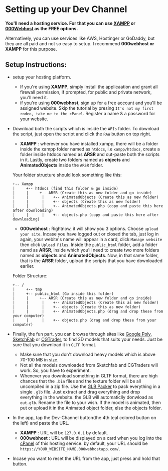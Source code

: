 # Setting up your Dev Channel

**You'll need a hosting service. For that you can use [XAMPP](https://www.apachefriends.org/index.html) or [000Webhost](https://www.000webhost.com) as the FREE options.**

Alternatively, you can use services like AWS, Hostinger or GoDaddy, but they are all paid and not so easy to setup. I recommend **000webhost or XAMPP** for this purpose.

## Setup Instructions: 

* setup your hosting platform.
  - If you're using **XAMPP**, simply install the applicaation and grant all firewall permission, if prompted, for public and private network, you'll need it.
  - if you're using **000webhost**, sign up for a free account and you'll be assigned website. Skip the tutorial by presing `It's not my first rodeo, take me to the cPanel`. 
    Register a name & a password for your website.
* Download both the scripts which is inside the `APIs` folder. To download the script, just open the script and  click the `RAW` button on top right.
  - **XAMPP** : wherever you have installed xampp, there will be a folder inside the xampp folder named as `htdocs`, i.e `xampp/htdocs`, create a folder inside htdocs
  named as **ARSR** and cut-paste both the scripts in it. Lastly, create two folders named as **objects** and **AnimatedObjects** inside the `ARSR` folder.
  
  Your folder structure should look something like this:
  ``` 
  +-- Xampp
  |     +-- htdocs (find this folder & go inside)
  |     |     +-- ARSR (Create this as new folder and go inside)
  |     |      |    +-- AnimatedObjects (Create this as new folder)
  |     |      |    +-- objects (Create this as new folder)
  |     |      |    +-- AnimatedObjects.php (copy and paste this here after downloading)
  |     |      |    +-- objects.php (copy and paste this here after downloading)
  ```
  
  - **000webhost** : Rightnow, it will show you 3 options. Choose `upload your site`. Incase you have logged out or closed the tab, just log in again, your webite's name
  will appear in a card, click `Manage website` then click `Upload Files`.
  Inside the `public_html` folder, add a folder namd as **ARSR**, inside which you'll
  need to create two more folders named as **objects** and **AnimatedObjects**. Now, in that same folder, that is the **ARSR** folder, upload the scripts that you have
  downloaded earlier.
  
  Folder Structure:
  ``` 
  +-- /
  |     +-- tmp
  |     +-- public_html (Go inside this folder)
  |     |     +-- ARSR (Create this as new folder and go inside)
  |     |      |    +-- AnimatedObjects (Create this as new folder)
  |     |      |    +-- objects (Create this as new folder)
  |     |      |    +-- AnimatedObjects.php (drag and drop these from your computer)
  |     |      |    +-- objects.php (drag and drop these from your computer)
  ```
* Finally, the fun part. you can browse through sites like [Google Poly](https://poly.google.com/), [SketchFab](https://sketchfab.com/) or [CGTrader](https://www.cgtrader.com/), to find 3D models that suits your needs. Just be sure that you download it in
`GLTF` format.
  - Make sure that you don't download heavy models which is above 70-100 MB in size.
  - Not all the models downloaded from Sketchfab and CGTraders will work. So, you have to experiment. 
  - Whenever you download something in GLTF format, there are high chances that the `.bin` files and the texture folder will be all uncompiled in a zip file. 
  Use the [GLB Packer](https://glbpacker.glitch.me/) to pack everything in a single `.glb` file. 
  Just extract and drag everything and drop everything in the website. the GLB will automaticlly donwload as `out.glb`. Rename the file to your wish.
  If the model is animated, then put or upload it in the Animated object folder, else the objects folder.
* In the app, tap the Dev-Channel button(the 4th teal colored button on the left) and paste the URL.
  - **XAMPP** : URL will be `127.0.0.1` by default.
  - **000webhost** : URL will be displayed on a card when you log into the [cPanel](https://www.000webhost.com/members/website/list) of this hosting service.
  by default, your URL should be `https://YOUR_WEBSITE_NAME.000webhostapp.com/`.
* Incase you want to reset the URL from the app, just press and hold that button.
